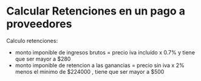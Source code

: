 # Calcular Retenciones en un pago a proveedores

Calculo retenciones:
- monto imponible de ingresos brutos = precio iva incluído x 0.7% y tiene que ser mayor a $280
- monto imponible de retencion a las ganancias = precio sin iva x 2% menos el minimo de $224000 , tiene que ser mayor a $500
